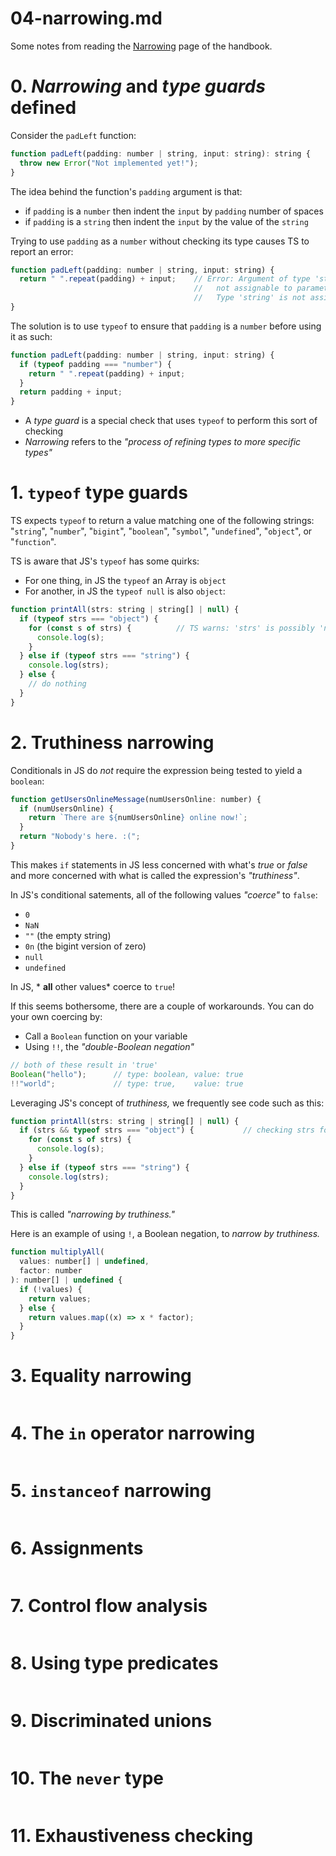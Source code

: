 
# 04-narrowing.md

Some notes from reading the
[Narrowing](https://www.typescriptlang.org/docs/handbook/2/narrowing.html)
page of the handbook.

# 0. *Narrowing* and *type guards* defined

Consider the `padLeft` function:

```javascript
function padLeft(padding: number | string, input: string): string {
  throw new Error("Not implemented yet!");
}
```

The idea behind the function's `padding` argument is that:

- if `padding` is a `number` then indent the `input` by `padding` number of spaces
- if `padding` is a `string` then indent the `input` by the value of the `string`

Trying to use `padding` as a `number` without checking its type causes TS to report an error:

```javascript
function padLeft(padding: number | string, input: string) {
  return " ".repeat(padding) + input;    // Error: Argument of type 'string | number' is
                                         //   not assignable to parameter of type 'number'.
                                         //   Type 'string' is not assignable to type 'number'.
}
```

The solution is to use `typeof` to ensure that `padding` is a `number` before using it as such:

```javascript
function padLeft(padding: number | string, input: string) {
  if (typeof padding === "number") {
    return " ".repeat(padding) + input;
  }
  return padding + input;
}
```

- A *type guard* is a special check that uses `typeof` to perform this sort of checking
- *Narrowing* refers to the *"process of refining types to more specific types"*


# 1. `typeof` type guards

TS expects `typeof` to return a value matching one of the following strings:
"`string`", "`number`", "`bigint`", "`boolean`", "`symbol`", "`undefined`", "`object`", or "`function`".

TS is aware that JS's `typeof` has some quirks:

- For one thing, in JS the `typeof` an Array is `object`
- For another, in JS the `typeof null` is also `object`:

```javascript
function printAll(strs: string | string[] | null) {
  if (typeof strs === "object") {
    for (const s of strs) {          // TS warns: 'strs' is possibly 'null'.
      console.log(s);
    }
  } else if (typeof strs === "string") {
    console.log(strs);
  } else {
    // do nothing
  }
}
```

# 2. Truthiness narrowing

Conditionals in JS do *not* require the expression being tested to yield a `boolean`:

```javascript
function getUsersOnlineMessage(numUsersOnline: number) {
  if (numUsersOnline) {
    return `There are ${numUsersOnline} online now!`;
  }
  return "Nobody's here. :(";
}
```

This makes `if` statements in JS less concerned with what's *true* or *false* and more
concerned with what is called the expression's *"truthiness"*.

In JS's conditional satements, all of the following values *"coerce"* to `false`:

- `0`
- `NaN`
- `""` (the empty string)
- `0n` (the bigint version of zero)
- `null`
- `undefined`

In JS, * **all** other values* coerce to `true`!

If this seems bothersome, there are a couple of workarounds.
You can do your own coercing by:

- Call a `Boolean` function on your variable
- Using `!!`, the *"double-Boolean negation"*

```javascript
// both of these result in 'true'
Boolean("hello");      // type: boolean, value: true
!!"world";             // type: true,    value: true
```

Leveraging JS's concept of *truthiness,* we frequently see code such as this:

```javascript
function printAll(strs: string | string[] | null) {
  if (strs && typeof strs === "object") {           // checking strs for truthiness ensures it is not null or ""
    for (const s of strs) {
      console.log(s);
    }
  } else if (typeof strs === "string") {
    console.log(strs);
  }
}
```

This is called *"narrowing by truthiness."*

Here is an example of using `!`, a Boolean negation, to *narrow by truthiness.*

```javascript
function multiplyAll(
  values: number[] | undefined,
  factor: number
): number[] | undefined {
  if (!values) {
    return values;
  } else {
    return values.map((x) => x * factor);
  }
}
```

# 3. Equality narrowing

```javascript
```


# 4. The `in` operator narrowing

```javascript
```


# 5. `instanceof` narrowing

```javascript
```


# 6. Assignments

```javascript
```


# 7. Control flow analysis

```javascript
```


# 8. Using type predicates

```javascript
```


# 9. Discriminated unions

```javascript
```


# 10. The `never` type

```javascript
```

# 11. Exhaustiveness checking

```javascript
```

